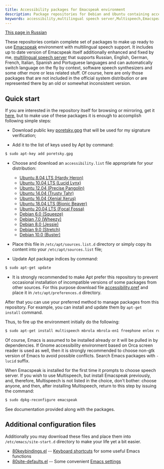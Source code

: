 ```yaml
---
title: Accessibility packages for Emacspeak environment
description: Package repositories for Debian and Ubuntu containing accessibility related software, such as enhanced and fixed version of Emacspeak, multilingual speech server, speech synthesizers and others.
keywords: accessibility,multilingual speech server,Multispeech,Emacspeak,Ubuntu,Debian
---
```


[This page in Russian](index-ru.md)

These repositories contain complete set of packages to make up ready
to use [Emacspeak](https://github.com/tvraman/emacspeak) environment
with multilingual speech support. It includes up to date version of
Emacspeak itself additionally enhanced and fixed by me,
[multilingual speech server](https://github.com/poretsky/multispeech)
that supports Russian, English, German, French, Italian, Spanish and
Portuguese languages and can automatically switch language on the fly
by context, software speech synthesizers and some other more or less
related stuff. Of course, here are only those packages that are not
included in the official system distribution or are represented there
by an old or somewhat inconsistent version.


## Quick start

If you are interested in the repository itself for browsing or
mirroring, get it [here](https://github.com/poretsky/ppa), but
to make use of these packages it is enough to accomplish following
simple steps:

- Download public key [poretsky.gpg](repo/poretsky.gpg) that will be
  used for my signature verification;

- Add it to the list of keys used by Apt by command:

```bash
$ sudo apt-key add poretsky.gpg
```

- Choose and download an `accessibility.list` file appropriate for
  your distribution:
  - [Ubuntu 8.04 LTS (Hardy Heron)](files/hardy/accessibility.list)
  - [Ubuntu 10.04 LTS (Lucid Lynx)](files/lucid/accessibility.list)
  - [Ubuntu 12.04 (Precise Pangolin)](files/precise/accessibility.list)
  - [Ubuntu 14.04 (Trusty Tahr)](files/trusty/accessibility.list)
  - [Ubuntu 16.04 (Xenial Xerus)](files/xenial/accessibility.list)
  - [Ubuntu 18.04 LTS (Bionic Beaver)](files/bionic/accessibility.list)
  - [Ubuntu 20.04 LTS (Focal Fossa)](files/focal/accessibility.list)
  - [Debian 6.0 (Squeeze)](files/squeeze/accessibility.list)
  - [Debian 7.0 (Wheezy)](files/wheezy/accessibility.list)
  - [Debian 8.0 (Jessie)](files/jessie/accessibility.list)
  - [Debian 9.0 (Stretch)](files/stretch/accessibility.list)
  - [Debian 10.0 (Buster)](files/buster/accessibility.list)

- Place this file in `/etc/apt/sources.list.d` directory or simply copy
  its content into your `/etc/apt/sources.list` file;

- Update Apt package indices by command:

```bash
$ sudo apt-get update
```

- It is strongly recommended to make Apt prefer this repository to
  prevent occasional installation of incompatible versions of some
  packages from other sources. For this purpose download file
  [accessibility.pref](files/accessibility.pref) and place it in
  `/etc/apt/preferences.d` directory.

After that you can use your preferred method to manage packages from
this repository. For example, you can install and update them by
`apt-get install` command.

Thus, to fire up the environment initially do the following:

```bash
$ sudo apt-get install multispeech mbrola mbrola-en1 freephone enlex ru-tts rulex emacspeak
```

Of course, Emacs is assumed to be installed already or it will be
pulled in by dependencies. If Gnome accessibility environment based on
Orca screen reader is used as well, then it is strongly recommended to
choose non-gtk version of Emacs to avoid possible conflicts. Search
Emacs packages with `-lucid` suffix.

When Emacspeak is installed for the first time it prompts to choose
speech server. If you wish to use Multispeech, but install Emacspeak
previously, and, therefore, Multispeech is not listed in the choice,
don't bother: choose anyone, and then, after installing Multispeech,
return to this step by issuing the command:

```bash
$ sudo dpkg-reconfigure emacspeak
```

See documentation provided along with the packages.


## Additional configuration files

Additionally you may download these files and place them into
`/etc/emacs/site-start.d` directory to make your life yet a bit easier.

- [80keybindings.el](files/80keybindings.el) -- [Keyboard shortcuts](emacs-keybindings.md)
  for some useful Emacs functions
- [80site-defaults.el](files/80site-defaults.el) -- Some convenient
  [Emacs settings](emacs-settings.md)

